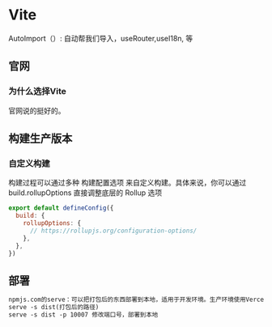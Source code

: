 # Vite

AutoImport（）: 自动帮我们导入，useRouter,useI18n, 等

## 官网

### 为什么选择Vite

官网说的挺好的。

## 构建生产版本

### 自定义构建

构建过程可以通过多种 构建配置选项 来自定义构建。具体来说，你可以通过 build.rollupOptions 直接调整底层的 Rollup 选项

```vite.config.js
export default defineConfig({
  build: {
    rollupOptions: {
      // https://rollupjs.org/configuration-options/
    },
  },
})
```

## 部署

```md
npmjs.com的serve：可以把打包后的东西部署到本地，适用于开发环境。生产环境使用Vercel
serve -s dist(打包后的路径)
serve -s dist -p 10007 修改端口号，部署到本地
```
